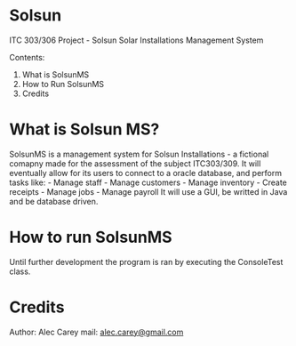 Solsun
======

ITC 303/306 Project - Solsun Solar Installations Management System 


Contents:
1. What is SolsunMS
2. How to Run SolsunMS
3. Credits

What is Solsun MS?
=================
SolsunMS is a management system for Solsun Installations - a fictional comapny made for the assessment of the subject
ITC303/309. It will eventually allow for its users to connect to a oracle database, and perform tasks like:
    - Manage staff
    - Manage customers
    - Manage inventory
    - Create receipts
    - Manage jobs
    - Manage payroll
It will use a GUI, be writted in Java and be database driven.

How to run SolsunMS
===================
Until further development the program is ran by executing the ConsoleTest class.

Credits
========
Author: Alec Carey
mail: alec.carey@gmail.com
